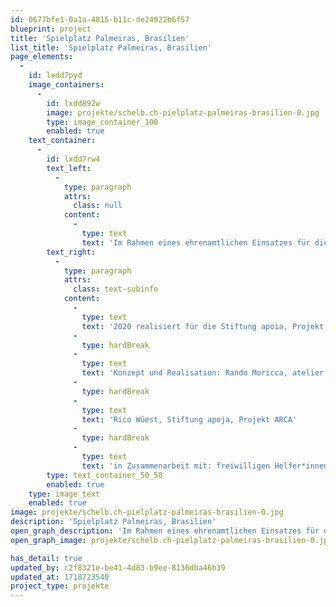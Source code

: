 ```yaml
---
id: 0677bfe1-0a1a-4815-b11c-de24922b6f57
blueprint: project
title: 'Spielplatz Palmeiras, Brasilien'
list_title: 'Spielplatz Palmeiras, Brasilien'
page_elements:
  -
    id: lxdd7pyd
    image_containers:
      -
        id: lxdd892w
        image: projekte/schelb.ch-pielplatz-palmeiras-brasilien-0.jpg
        type: image_container_100
        enabled: true
    text_container:
      -
        id: lxdd7rw4
        text_left:
          -
            type: paragraph
            attrs:
              class: null
            content:
              -
                type: text
                text: 'Im Rahmen eines ehrenamtlichen Einsatzes für die Stiftung apoia entsteht der erste öffentliche Spielplatz des Städtchens Palmeiras.'
        text_right:
          -
            type: paragraph
            attrs:
              class: text-subinfo
            content:
              -
                type: text
                text: '2020 realisiert für die Stiftung apoia, Projekt ARCA'
              -
                type: hardBreak
              -
                type: text
                text: 'Konzept und Realisation: Rando Moricca, atelier schelb+partner ag'
              -
                type: hardBreak
              -
                type: text
                text: 'Rico Wüest, Stiftung apoja, Projekt ARCA'
              -
                type: hardBreak
              -
                type: text
                text: 'in Zusammenarbeit mit: freiwilligen Helfer*innen aus Palmeiras'
        type: text_container_50_50
        enabled: true
    type: image_text
    enabled: true
image: projekte/schelb.ch-pielplatz-palmeiras-brasilien-0.jpg
description: 'Spielplatz Palmeiras, Brasilien'
open_graph_description: 'Im Rahmen eines ehrenamtlichen Einsatzes für die Stiftung apoia entsteht der erste öffentliche Spielplatz des Städtchens Palmeiras.'
open_graph_image: projekte/schelb.ch-pielplatz-palmeiras-brasilien-0.jpg

has_detail: true
updated_by: c2f8321e-be41-4d83-b9ee-8136dba46b39
updated_at: 1718723540
project_type: projekte
---
```

